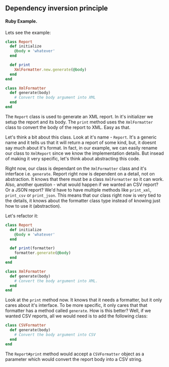 ## Dependency inversion principle
#### Ruby Example.

Lets see the example:

```ruby
class Report
  def initialize
    @body = 'whatever'
  end

  def print
    XmlFormatter.new.generate(@body)
  end
end

class XmlFormatter
  def generate(body)
    # Convert the body argument into XML
  end
end
```

The `Report` class is used to generate an XML report. In it's initializer we setup the report and its body.
The `print` method uses the `XmlFormatter` class to convert the body of the report to XML. Easy as that.

Let's think a bit about this class. Look at it's name - `Report`. It's a generic name and it tells us that
it will return a report of some kind, but, it doesnt say much about it's format. In fact, in our example,
we can easily rename our class to `XmlReport` since we know the implementation details. But insead of making
it very specific, let's think about abstracting this code.

Right now, our class is dependant on the `XmlFormatter` class and it's interface i.e. `generate`. Report right
now is dependent on a detail, not on abstraction. It knows that there must be a class `XmlFormatter` so it can
work. Also, another question - what would happen if we wanted an CSV report? Or a JSON report? We'd have to
have multiple methods like `print_xml`, `print_csv` or `print_json`. This means that our class right now is
very tied to the details, it knows about the formatter class type instead of knowing just how to use it
(abstraction).

Let's refactor it:

```ruby
class Report
  def initialize
    @body = 'whatever'
  end

  def print(formatter)
    formatter.generate(@body)
  end
end

class XmlFormatter
  def generate(body)
    # Convert the body argument into XML.
  end
end
```

Look at the `print` method now. It knows that it needs a formatter, but it only cares about it's interface.
To be more specific, it only cares that that formatter has a method called `generate`. How is this better?
Well, if we wanted CSV reports, all we would need is to add the following class:

```ruby
class CSVFormatter
  def generate(body)
    # Convert the body argument into CSV
  end
end
```

The `Report#print` method would accept a `CSVFormatter` object as a parameter which would convert the
report body into a CSV string.
